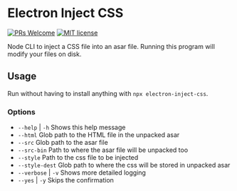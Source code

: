 # Electron Inject CSS

[![PRs Welcome](https://img.shields.io/badge/PRs-welcome-brightgreen.svg?style=flat-square)](https://github.com/david-j-lee/electron-inject-css)
[![MIT license](https://img.shields.io/badge/License-MIT-blue.svg)](https://lbesson.mit-license.org/)

Node CLI to inject a CSS file into an asar file. Running this program will
modify your files on disk.

## Usage

Run without having to install anything with `npx electron-inject-css`.

### Options

- `--help` | `-h` Shows this help message
- `--html` Glob path to the HTML file in the unpacked asar
- `--src` Glob path to the asar file
- `--src-bin` Path to where the asar file will be unpacked too
- `--style` Path to the css file to be injected
- `--style-dest` Glob path to where the css will be stored in unpacked asar
- `--verbose` | `-v` Shows more detailed logging
- `--yes` | `-y` Skips the confirmation
